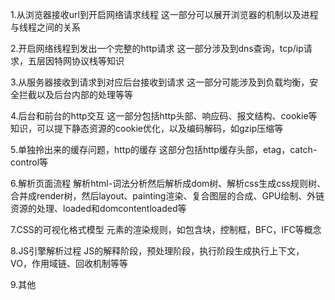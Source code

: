 1.从浏览器接收url到开启网络请求线程
  这一部分可以展开浏览器的机制以及进程与线程之间的关系

2.开启网络线程到发出一个完整的http请求
  这一部分涉及到dns查询，tcp/ip请求，五层因特网协议栈等知识

3.从服务器接收到请求到对应后台接收到请求 
  这一部分可能涉及到负载均衡，安全拦截以及后台内部的处理等等

4.后台和前台的http交互
  这一部分包括http头部、响应码、报文结构、cookie等知识，可以提下静态资源的cookie优化，以及编码解码，如gzip压缩等

5.单独拎出来的缓存问题，http的缓存
  这部分包括http缓存头部，etag，catch-control等

6.解析页面流程
  解析html-词法分析然后解析成dom树、解析css生成css规则树、合并成render树，然后layout、painting渲染、复合图层的合成、GPU绘制、外链资源的处理、loaded和domcontentloaded等

7.CSS的可视化格式模型
  元素的渲染规则，如包含块，控制框，BFC，IFC等概念

8.JS引擎解析过程
  JS的解释阶段，预处理阶段，执行阶段生成执行上下文，VO，作用域链、回收机制等等
  
9.其他